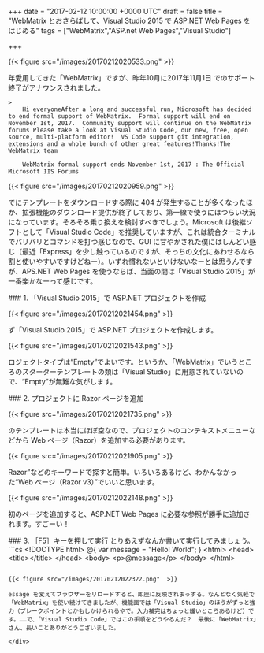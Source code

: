 
+++
date = "2017-02-12 10:00:00 +0000 UTC"
draft = false
title = "WebMatrix とおさらばして、Visual Studio 2015 で ASP.NET Web Pages をはじめる"
tags = ["WebMatrix","ASP.net Web Pages","Visual Studio"]

+++


{{< figure src="/images/20170212020533.png"  >}}

年愛用してきた「WebMatrix」ですが、昨年10月に2017年11月1日 でのサポート終了がアナウンスされました。

    >
        Hi everyoneAfter a long and successful run, Microsoft has decided to end formal support of WebMatrix.  Formal support will end on November 1st, 2017.  Community support will continue on the WebMatrix forums Please take a look at Visual Studio Code, our new, free, open source, multi-platform editor!  VS Code support git integration, extensions and a whole bunch of other great features!Thanks!The WebMatrix team

        WebMatrix formal support ends November 1st, 2017 : The Official Microsoft IIS Forums
    


{{< figure src="/images/20170212020959.png"  >}}

でにテンプレートをダウンロードする際に 404 が発生することが多くなったほか、拡張機能のダウンロード提供が終了しており、第一線で使うにはつらい状況になっています。そろそろ乗り換えを検討すべきでしょう。Microsoft は後継ソフトとして「Visual Studio Code」を推奨していますが、これは統合ターミナルでバリバリとコマンドを打つ感じなので、GUI に甘やかされた僕にはしんどい感じ（最近「Express」を少し触っているのですが、そっちの文化にあわせるなら割と使いやすいですけどねー）。いずれ慣れないといけないなーとは思うんですが、APS.NET Web Pages を使うならば、当面の間は「Visual Studio 2015」が一番楽かなーって感じです。

<div class="section">
    ### 1. 「Visual Studio 2015」で ASP.NET プロジェクトを作成
    

{{< figure src="/images/20170212021454.png"  >}}

ず「Visual Studio 2015」で ASP.NET プロジェクトを作成します。

{{< figure src="/images/20170212021543.png"  >}}

ロジェクトタイプは“Empty”でよいです。というか、「WebMatrix」でいうところのスターターテンプレートの類は「Visual Studio」に用意されていないので、“Empty”が無難な気がします。

</div>
<div class="section">
    ### 2. プロジェクトに Razor ページを追加
    

{{< figure src="/images/20170212021735.png"  >}}

のテンプレートは本当にほぼ空なので、プロジェクトのコンテキストメニューなどから Web ページ（Razor）を追加する必要があります。

{{< figure src="/images/20170212021905.png"  >}}

Razor”などのキーワードで探すと簡単。いろいろあるけど、わかんなかった“Web ページ（Razor v3）”でいいと思います。

{{< figure src="/images/20170212022148.png"  >}}

初のページを追加すると、ASP.NET Web Pages に必要な参照が勝手に追加されます。すごーい！

</div>
<div class="section">
    ### 3. ［F5］キーを押して実行
    とりあえずなんか書いて実行してみましょう。
```cs
&lt;!DOCTYPE html>
@{ 
    var message = "Hello! World";
}
&lt;html>
    &lt;head>
        &lt;title>&lt;/title>
    &lt;/head>
    &lt;body>
        &lt;p>@message&lt;/p>
    &lt;/body>
&lt;/html>

```［F5］キーを押すとサーバー＆ブラウザーが立ち上がります。

{{< figure src="/images/20170212022322.png"  >}}

essage を変えてブラウザーをリロードすると、即座に反映されまっする。なんとなく気軽で「WebMatrix」を使い続けてきましたが、機能面では「Visual Studio」のほうがずっと強力（ブレークポイントとかもしかけられるやで。入力補完はちょっと緩いところあるけど）です。……で、「Visual Studio Code」ではこの手順をどうやるんだ？　最後に「WebMatrix」さん、長いことありがとうございました。

</div>

